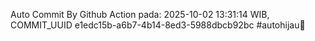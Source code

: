 Auto Commit By Github Action pada: 2025-10-02 13:31:14 WIB, COMMIT_UUID e1edc15b-a6b7-4b14-8ed3-5988dbcb92bc #autohijau🗿
